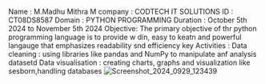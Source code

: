 Name : M.Madhu Mithra M
company : CODTECH IT SOLUTIONS
ID : CT08DS8587
Domain : PYTHON PROGRAMMING
Duration : October 5th 2024 to November 5th 2024
Objective: 
The primary objective of thr python programming language is to provide w din, easy to keatn and powerful langauge that emphasizes readability snd efficiency 
key Activities : 
Data cleaning : using libraries like pandas and NumPy to manipulate anf analysis datasetd 
Data visualisation : creating charts, graphs and visualization like sesborn,handling databases
![Screenshot_2024_0929_123439](https://github.com/user-attachments/assets/629b5b90-a5b8-4286-97ac-af32a33fd31f)
